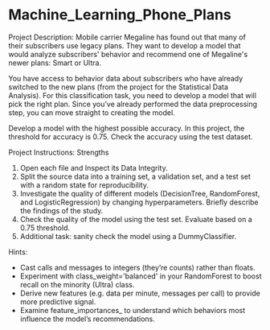 # Machine_Learning_Phone_Plans

Project Description:
Mobile carrier Megaline has found out that many of their subscribers use legacy plans. They want to develop a model that would analyze subscribers' behavior and recommend one of Megaline's newer plans: Smart or Ultra. 

You have access to behavior data about subscribers who have already switched to the new plans (from the project for the Statistical Data Analysis). For this classification task, you need to develop a model that will pick the right plan. Since you’ve already performed the data preprocessing step, you can move straight to creating the model.  

Develop a model with the highest possible accuracy. In this project, the threshold for accuracy is 0.75. Check the accuracy using the test dataset. 

Project Instructions:
Strengths

1. Open each file and Inspect its Data Integrity.
2. Split the source data into a training set, a validation set, and a test set with a random state for reproducibility.
3. Investigate the quality of different models (DecisionTree, RandomForest, and LogisticRegression) by changing hyperparameters. Briefly describe the findings of the study.
4. Check the quality of the model using the test set. Evaluate based on a 0.75 threshold.
5. Additional task: sanity check the model using a DummyClassifier.

Hints:
- Cast calls and messages to integers (they’re counts) rather than floats.
- Experiment with class_weight='balanced' in your RandomForest to boost recall on the minority (Ultra) class.
- Derive new features (e.g. data per minute, messages per call) to provide more predictive signal.
- Examine feature_importances_ to understand which behaviors most influence the model’s recommendations.
